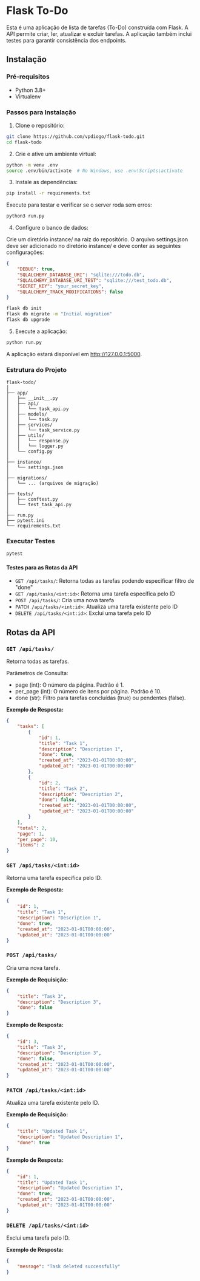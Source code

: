 # Flask To-Do

Esta é uma aplicação de lista de tarefas (To-Do) construída com Flask. A API permite criar, ler, atualizar e excluir tarefas. A aplicação também inclui testes para garantir consistência dos endpoints.

## Instalação

### Pré-requisitos

- Python 3.8+
- Virtualenv

### Passos para Instalação

1. Clone o repositório:

```sh
git clone https://github.com/vpdiogo/flask-todo.git
cd flask-todo
```
2. Crie e ative um ambiente virtual:

```sh
python -m venv .env
source .env/bin/activate  # No Windows, use .env\Scripts\activate
```

3. Instale as dependências:

```sh
pip install -r requirements.txt
```

Execute para testar e verificar se o server roda sem erros:

```sh
python3 run.py
```

4. Configure o banco de dados:

Crie um diretório instance/ na raiz do repositório.
O arquivo settings.json deve ser adicionado no diretório instance/ e deve conter as seguintes configurações:

```json
{
    "DEBUG": true,
    "SQLALCHEMY_DATABASE_URI": "sqlite:///todo.db",
    "SQLALCHEMY_DATABASE_URI_TEST": "sqlite:///test_todo.db",
    "SECRET_KEY": "your_secret_key",
    "SQLALCHEMY_TRACK_MODIFICATIONS": false
}
```

```sh
flask db init
flask db migrate -m "Initial migration"
flask db upgrade
```

5. Execute a aplicação:

```sh
python run.py
```

A aplicação estará disponível em http://127.0.0.1:5000.

### Estrutura do Projeto

```
flask-todo/
│
├── app/
│   ├── __init__.py
│   ├── api/
│   │   └── task_api.py
│   ├── models/
│   │   └── task.py
│   ├── services/
│   │   └── task_service.py
│   ├── utils/
│   │   └── response.py
│   │   └── logger.py
│   └── config.py
│
├── instance/
│   └── settings.json
│
├── migrations/
│   └── ... (arquivos de migração)
│
├── tests/
│   ├── conftest.py
│   └── test_task_api.py
│
├── run.py
├── pytest.ini
└── requirements.txt
```

### Executar Testes

```sh
pytest
```

#### Testes para as Rotas da API

- `GET /api/tasks/`: Retorna todas as tarefas podendo especificar filtro de "done"
- `GET /api/tasks/<int:id>`: Retorna uma tarefa específica pelo ID
- `POST /api/tasks/`: Cria uma nova tarefa
- `PATCH /api/tasks/<int:id>`: Atualiza uma tarefa existente pelo ID
- `DELETE /api/tasks/<int:id>`: Exclui uma tarefa pelo ID

## Rotas da API

### `GET /api/tasks/`

Retorna todas as tarefas.

Parâmetros de Consulta:

- page (int): O número da página. Padrão é 1.
- per_page (int): O número de itens por página. Padrão é 10.
- done (str): Filtro para tarefas concluídas (true) ou pendentes (false).

**Exemplo de Resposta:**

```json
{
    "tasks": [
        {
            "id": 1,
            "title": "Task 1",
            "description": "Description 1",
            "done": true,
            "created_at": "2023-01-01T00:00:00",
            "updated_at": "2023-01-01T00:00:00"
        },
        {
            "id": 2,
            "title": "Task 2",
            "description": "Description 2",
            "done": false,
            "created_at": "2023-01-01T00:00:00",
            "updated_at": "2023-01-01T00:00:00"
        }
    ],
    "total": 2,
    "page": 1,
    "per_page": 10,
    "items": 2
}
```

### `GET /api/tasks/<int:id>`

Retorna uma tarefa específica pelo ID.

**Exemplo de Resposta:**

```json
{
    "id": 1,
    "title": "Task 1",
    "description": "Description 1",
    "done": true,
    "created_at": "2023-01-01T00:00:00",
    "updated_at": "2023-01-01T00:00:00"
}
```

### `POST /api/tasks/`

Cria uma nova tarefa.

**Exemplo de Requisição:**

```json
{
    "title": "Task 3",
    "description": "Description 3",
    "done": false
}
```

**Exemplo de Resposta:**

```json
{
    "id": 3,
    "title": "Task 3",
    "description": "Description 3",
    "done": false,
    "created_at": "2023-01-01T00:00:00",
    "updated_at": "2023-01-01T00:00:00"
}
```

### `PATCH /api/tasks/<int:id>`

Atualiza uma tarefa existente pelo ID.

**Exemplo de Requisição:**

```json
{
    "title": "Updated Task 1",
    "description": "Updated Description 1",
    "done": true
}
```

**Exemplo de Resposta:**

```json
{
    "id": 1,
    "title": "Updated Task 1",
    "description": "Updated Description 1",
    "done": true,
    "created_at": "2023-01-01T00:00:00",
    "updated_at": "2023-01-01T00:00:00"
}
```

### `DELETE /api/tasks/<int:id>`

Exclui uma tarefa pelo ID.

**Exemplo de Resposta:**

```json
{
    "message": "Task deleted successfully"
}
```
